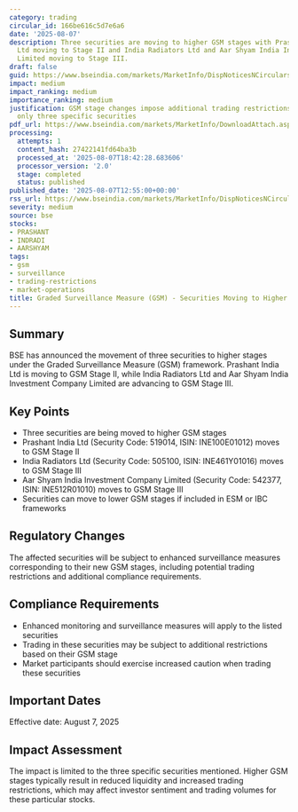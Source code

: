 ```yaml
---
category: trading
circular_id: 166be616c5d7e6a6
date: '2025-08-07'
description: Three securities are moving to higher GSM stages with Prashant India
  Ltd moving to Stage II and India Radiators Ltd and Aar Shyam India Investment Company
  Limited moving to Stage III.
draft: false
guid: https://www.bseindia.com/markets/MarketInfo/DispNoticesNCirculars.aspx?Noticeid={E07F750F-328E-4512-9D29-F06592A86836}&noticeno=20250807-42&dt=08/07/2025&icount=42&totcount=77&flag=0
impact: medium
impact_ranking: medium
importance_ranking: medium
justification: GSM stage changes impose additional trading restrictions but affect
  only three specific securities
pdf_url: https://www.bseindia.com/markets/MarketInfo/DownloadAttach.aspx?id=20250807-42&attachedId=dae068e5-398b-4647-be70-a9f6e0376ca4
processing:
  attempts: 1
  content_hash: 27422141fd64ba3b
  processed_at: '2025-08-07T18:42:28.683606'
  processor_version: '2.0'
  stage: completed
  status: published
published_date: '2025-08-07T12:55:00+00:00'
rss_url: https://www.bseindia.com/markets/MarketInfo/DispNoticesNCirculars.aspx?Noticeid={E07F750F-328E-4512-9D29-F06592A86836}&noticeno=20250807-42&dt=08/07/2025&icount=42&totcount=77&flag=0
severity: medium
source: bse
stocks:
- PRASHANT
- INDRADI
- AARSHYAM
tags:
- gsm
- surveillance
- trading-restrictions
- market-operations
title: Graded Surveillance Measure (GSM) - Securities Moving to Higher GSM Stages
---
```


## Summary

BSE has announced the movement of three securities to higher stages under the Graded Surveillance Measure (GSM) framework. Prashant India Ltd is moving to GSM Stage II, while India Radiators Ltd and Aar Shyam India Investment Company Limited are advancing to GSM Stage III.

## Key Points

- Three securities are being moved to higher GSM stages
- Prashant India Ltd (Security Code: 519014, ISIN: INE100E01012) moves to GSM Stage II
- India Radiators Ltd (Security Code: 505100, ISIN: INE461Y01016) moves to GSM Stage III
- Aar Shyam India Investment Company Limited (Security Code: 542377, ISIN: INE512R01010) moves to GSM Stage III
- Securities can move to lower GSM stages if included in ESM or IBC frameworks

## Regulatory Changes

The affected securities will be subject to enhanced surveillance measures corresponding to their new GSM stages, including potential trading restrictions and additional compliance requirements.

## Compliance Requirements

- Enhanced monitoring and surveillance measures will apply to the listed securities
- Trading in these securities may be subject to additional restrictions based on their GSM stage
- Market participants should exercise increased caution when trading these securities

## Important Dates

Effective date: August 7, 2025

## Impact Assessment

The impact is limited to the three specific securities mentioned. Higher GSM stages typically result in reduced liquidity and increased trading restrictions, which may affect investor sentiment and trading volumes for these particular stocks.